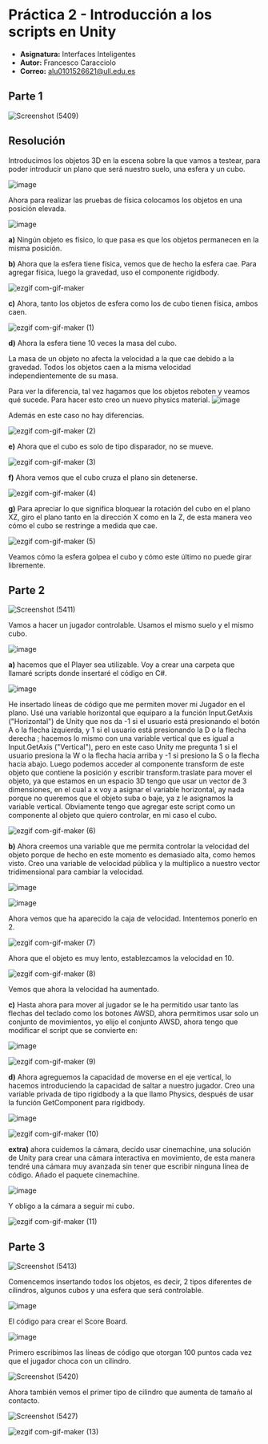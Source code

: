 # Práctica 2 - Introducción a los scripts en Unity
* **Asignatura:** Interfaces Inteligentes
* **Autor:** Francesco Caracciolo
* **Correo:** alu0101526621@ull.edu.es

## Parte 1
![Screenshot (5409)](https://user-images.githubusercontent.com/93151367/139236571-fd0dc10b-0cf4-4da1-b7a4-d5ed0c9b4ad3.png)


## Resolución
Introducimos los objetos 3D en la escena sobre la que vamos a testear, para poder introducir un plano que será nuestro suelo, una esfera y un cubo.

![image](https://user-images.githubusercontent.com/93151367/139236990-b7e01ef6-8c96-4c46-b4d5-1f603b7ddef8.png)

Ahora para realizar las pruebas de física colocamos los objetos en una posición elevada.

![image](https://user-images.githubusercontent.com/93151367/139237280-ca0cbf43-5c5f-45bd-8894-ab66471ba27b.png)


**a)** Ningún objeto es físico, lo que pasa es que los objetos permanecen en la misma posición.

**b)** Ahora que la esfera tiene física, vemos que de hecho la esfera cae. Para agregar física, luego la gravedad, uso el componente rigidbody.

![ezgif com-gif-maker](https://user-images.githubusercontent.com/93151367/139238640-db3f534d-ec5c-4322-b2e5-3d9a535817ad.gif)

**c)** Ahora, tanto los objetos de esfera como los de cubo tienen física, ambos caen.

![ezgif com-gif-maker (1)](https://user-images.githubusercontent.com/93151367/139239040-b6060512-6e34-422d-987a-1900daf157d2.gif)

**d)** Ahora la esfera tiene 10 veces la masa del cubo.

La masa de un objeto no afecta la velocidad a la que cae debido a la gravedad. Todos los objetos caen a la misma velocidad independientemente de su masa.

Para ver la diferencia, tal vez hagamos que los objetos reboten y veamos qué sucede. Para hacer esto creo un nuevo physics material.
![image](https://user-images.githubusercontent.com/93151367/139239940-d3387260-f4ef-44f7-9f32-557086806dc6.png)

Además en este caso no hay diferencias.

![ezgif com-gif-maker (2)](https://user-images.githubusercontent.com/93151367/139240296-716fdbe4-4823-4fe3-ab70-6609beae8cbe.gif)

**e)** Ahora que el cubo es solo de tipo disparador, no se mueve.

![ezgif com-gif-maker (3)](https://user-images.githubusercontent.com/93151367/139240662-8bf19730-28ba-4929-94d0-5c76bab2af1e.gif)

**f)** Ahora vemos que el cubo cruza el plano sin detenerse.

![ezgif com-gif-maker (4)](https://user-images.githubusercontent.com/93151367/139240889-93960237-5138-42f1-8bf4-babc9c542fc8.gif)

**g)** Para apreciar lo que significa bloquear la rotación del cubo en el plano XZ, giro el plano tanto en la dirección X como en la Z, de esta manera veo cómo el cubo se restringe a medida que cae.

![ezgif com-gif-maker (5)](https://user-images.githubusercontent.com/93151367/139241208-c55f73c5-dc23-4102-ad27-defe7cdc5552.gif)

Veamos cómo la esfera golpea el cubo y cómo este último no puede girar libremente.




## Parte 2
![Screenshot (5411)](https://user-images.githubusercontent.com/93151367/139276195-16a3633f-606e-46a3-b79b-1b8f7f31ebf3.png)

Vamos a hacer un jugador controlable. Usamos el mismo suelo y el mismo cubo.

![image](https://user-images.githubusercontent.com/93151367/139276574-6d4c89fe-a6e8-45eb-a4ff-a06bdd7be587.png)

**a)**	hacemos que el Player sea utilizable. Voy a crear una carpeta que llamaré scripts donde insertaré el código en C#.

![image](https://user-images.githubusercontent.com/93151367/139276826-358cc4ff-0ff4-487d-8d46-06b786483ef9.png)

He insertado líneas de código que me permiten mover mi Jugador en el plano. Usé una variable horizontal que equiparo a la función Input.GetAxis ("Horizontal") de Unity que nos da -1 si el usuario está presionando el botón A o la flecha izquierda, y 1 si el usuario está presionando la D o la flecha derecha ; hacemos lo mismo con una variable vertical que es igual a Input.GetAxis ("Vertical"), pero en este caso Unity me pregunta 1 si el usuario presiona la W o la flecha hacia arriba y -1 si presiono la S o la flecha hacia abajo. Luego podemos acceder al componente transform de este objeto que contiene la posición y escribir transform.traslate para mover el objeto, ya que estamos en un espacio 3D tengo que usar un vector de 3 dimensiones, en el cual a x voy a asignar el variable horizontal, ay nada porque no queremos que el objeto suba o baje, ya z le asignamos la variable vertical.
Obviamente tengo que agregar este script como un componente al objeto que quiero controlar, en mi caso el cubo.

![ezgif com-gif-maker (6)](https://user-images.githubusercontent.com/93151367/139279640-b263abee-e41c-4d7a-a254-78a541f52dd6.gif)

**b)** Ahora creemos una variable que me permita controlar la velocidad del objeto porque de hecho en este momento es demasiado alta, como hemos visto. Creo una variable de velocidad pública y la multiplico a nuestro vector tridimensional para cambiar la velocidad.

![image](https://user-images.githubusercontent.com/93151367/139279840-97db4d62-32bf-46b6-85c6-4363a8373321.png)

![image](https://user-images.githubusercontent.com/93151367/139279947-b6599d37-e8c9-4518-8d39-8242c31b3044.png)

Ahora vemos que ha aparecido la caja de velocidad. Intentemos ponerlo en 2.

![ezgif com-gif-maker (7)](https://user-images.githubusercontent.com/93151367/139280319-205fec47-81fb-449b-b429-c52bb03aa623.gif)

Ahora que el objeto es muy lento, establezcamos la velocidad en 10.

![ezgif com-gif-maker (8)](https://user-images.githubusercontent.com/93151367/139280636-dc7c48a3-7606-4ec7-b439-ddfac787d2df.gif)

Vemos que ahora la velocidad ha aumentado.


**c)** Hasta ahora para mover al jugador se le ha permitido usar tanto las flechas del teclado como los botones AWSD, ahora permitimos usar solo un conjunto de movimientos, yo elijo el conjunto AWSD, ahora tengo que modificar el script que se convierte en:

![image](https://user-images.githubusercontent.com/93151367/139282313-5341144c-b122-4a67-afa6-57846037e53e.png)

![ezgif com-gif-maker (9)](https://user-images.githubusercontent.com/93151367/139282490-ef90978a-a79f-42fe-b07d-21803de8ce71.gif)


**d)** Ahora agreguemos la capacidad de moverse en el eje vertical, lo hacemos introduciendo la capacidad de saltar a nuestro jugador. Creo una variable privada de tipo rigidbody a la que llamo Physics, después de usar la función GetComponent para rigidbody.

![image](https://user-images.githubusercontent.com/93151367/139282942-0a77707d-67a0-4752-b6c3-a3809d657e2d.png)

![ezgif com-gif-maker (10)](https://user-images.githubusercontent.com/93151367/139283126-a7d34ec3-dd13-4e9c-b139-6fac86dcfafd.gif)


**extra)** ahora cuidemos la cámara, decido usar cinemachine, una solución de Unity para crear una cámara interactiva en movimiento, de esta manera tendré una cámara muy avanzada sin tener que escribir ninguna línea de código.
Añado el paquete cinemachine.

![image](https://user-images.githubusercontent.com/93151367/139283652-0d9305d4-4c34-47c3-8faa-9111aa1f1a42.png)

Y obligo a la cámara a seguir mi cubo.

![ezgif com-gif-maker (11)](https://user-images.githubusercontent.com/93151367/139283924-6719578c-925e-49b0-a950-c9b3dc974c7f.gif)




## Parte 3
![Screenshot (5413)](https://user-images.githubusercontent.com/93151367/139352592-d5f1e320-16be-437f-b826-e87008359256.png)

Comencemos insertando todos los objetos, es decir, 2 tipos diferentes de cilindros, algunos cubos y una esfera que será controlable.

![image](https://user-images.githubusercontent.com/93151367/139358577-4fe5f547-1a7e-4c2b-b023-7a0aada71ec9.png)

El código para crear el Score Board.

![image](https://user-images.githubusercontent.com/93151367/139359365-d1377c22-5c6b-4b05-a761-feff68c640a6.png)
 
Primero escribimos las líneas de código que otorgan 100 puntos cada vez que el jugador choca con un cilindro.

![Screenshot (5420)](https://user-images.githubusercontent.com/93151367/139360916-76887fb8-ed06-4545-b60c-1de7866b3d51.png)

Ahora también vemos el primer tipo de cilindro que aumenta de tamaño al contacto.

![Screenshot (5427)](https://user-images.githubusercontent.com/93151367/139365272-e39e3ea9-c88b-40ee-bcf8-5328aa2cfe83.png)

![ezgif com-gif-maker (13)](https://user-images.githubusercontent.com/93151367/139365917-eae2a4f5-714f-4506-ac5b-d90723434529.gif)




